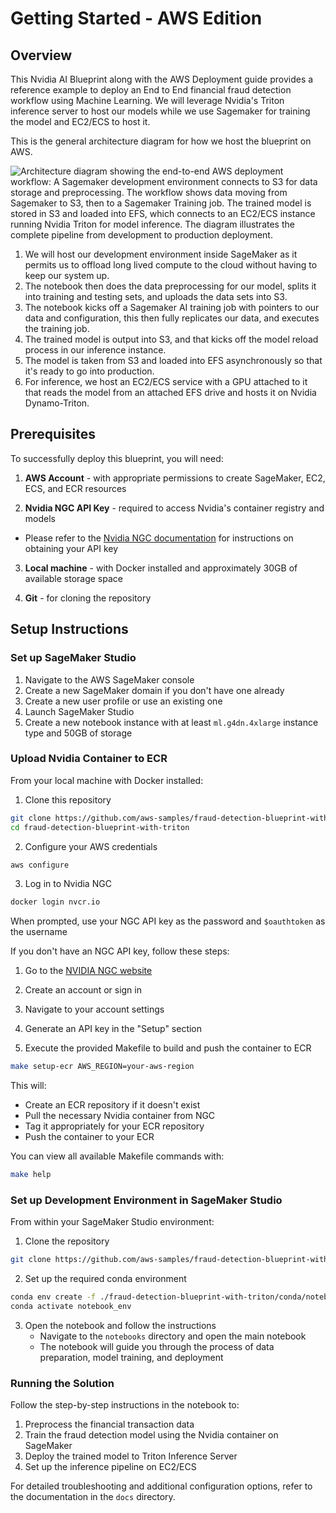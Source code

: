 # Getting Started - AWS Edition

## Overview
This Nvidia AI Blueprint along with the AWS Deployment guide
provides a reference example to deploy an End to End financial fraud detection
workflow using Machine Learning. We will leverage Nvidia's Triton inference
server to host our models while we use Sagemaker for training the model and
EC2/ECS to host it.

This is the general architecture diagram for how we host the blueprint on AWS.

![Architecture diagram showing the end-to-end AWS deployment workflow: A
Sagemaker development environment connects to S3 for data storage and
preprocessing. The workflow shows data moving from Sagemaker to S3, then to a
Sagemaker Training job. The trained model is stored in S3 and loaded into EFS,
which connects to an EC2/ECS instance running Nvidia Triton for model inference.
The diagram illustrates the complete pipeline from development to production
deployment.](./docs/arch-diagram.png)

1. We will host our development environment inside SageMaker as it permits us to
   offload long lived compute to the cloud without having to keep our system up.
2. The notebook then does the data preprocessing for our model, splits it into
   training and testing sets, and uploads the data sets into S3.
3. The notebook kicks off a Sagemaker AI training job with pointers to our data
   and configuration, this then fully replicates our data, and executes the
   training job.
4. The trained model is output into S3, and that kicks off the model reload
   process in our inference instance.
5. The model is taken from S3 and loaded into EFS asynchronously so that it's
   ready to go into production.
6. For inference, we host an EC2/ECS service with a GPU attached to it that
   reads the model from an attached EFS drive and hosts it on Nvidia
   Dynamo-Triton.

## Prerequisites

To successfully deploy this blueprint, you will need:

1. **AWS Account** - with appropriate permissions to create SageMaker, EC2, ECS,
and ECR resources

2. **Nvidia NGC API Key** - required to access Nvidia's container registry and models
  - Please refer to the [Nvidia NGC
    documentation](https://docs.nvidia.com/ngc/ngc-overview/index.html#generating-api-key)
    for instructions on obtaining your API key

3. **Local machine** - with Docker installed and approximately 30GB of available storage space

4. **Git** - for cloning the repository

## Setup Instructions

### Set up SageMaker Studio

1. Navigate to the AWS SageMaker console
2. Create a new SageMaker domain if you don't have one already
3. Create a new user profile or use an existing one
4. Launch SageMaker Studio
5. Create a new notebook instance with at least `ml.g4dn.4xlarge` instance type
   and 50GB of storage

### Upload Nvidia Container to ECR

From your local machine with Docker installed:

1. Clone this repository
```sh
git clone https://github.com/aws-samples/fraud-detection-blueprint-with-triton
cd fraud-detection-blueprint-with-triton
```

2. Configure your AWS credentials
```sh
aws configure
```

3. Log in to Nvidia NGC
```sh
docker login nvcr.io
```
When prompted, use your NGC API key as the password and `$oauthtoken` as the username

If you don't have an NGC API key, follow these steps:
1. Go to the [NVIDIA NGC website](https://ngc.nvidia.com/)
2. Create an account or sign in
3. Navigate to your account settings
4. Generate an API key in the "Setup" section

4. Execute the provided Makefile to build and push the container to ECR
```sh
make setup-ecr AWS_REGION=your-aws-region
```
This will:
- Create an ECR repository if it doesn't exist
- Pull the necessary Nvidia container from NGC
- Tag it appropriately for your ECR repository
- Push the container to your ECR

You can view all available Makefile commands with:
```sh
make help
```

### Set up Development Environment in SageMaker Studio

From within your SageMaker Studio environment:

1. Clone the repository
```sh
git clone https://github.com/aws-samples/fraud-detection-blueprint-with-triton
```

2. Set up the required conda environment
```sh
conda env create -f ./fraud-detection-blueprint-with-triton/conda/notebook_env.yaml
conda activate notebook_env
```

3. Open the notebook and follow the instructions
   - Navigate to the `notebooks` directory and open the main notebook
   - The notebook will guide you through the process of data preparation, model
     training, and deployment

### Running the Solution

Follow the step-by-step instructions in the notebook to:
1. Preprocess the financial transaction data
2. Train the fraud detection model using the Nvidia container on SageMaker
3. Deploy the trained model to Triton Inference Server
4. Set up the inference pipeline on EC2/ECS

For detailed troubleshooting and additional configuration options, refer to the
documentation in the `docs` directory.
